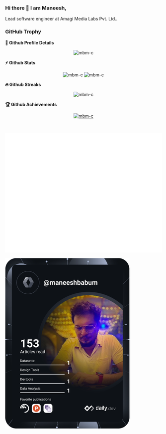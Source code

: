 ### Hi there 👋 I am Maneesh,

Lead software engineer at Amagi Media Labs Pvt. Ltd..

### GitHub Trophy
	
  <summary><b>🔎 Github Profile Details</b></summary>
<p align="center"><img height="180em" src="https://github-profile-summary-cards.vercel.app/api/cards/profile-details?username=mbm-c&theme=github_dark" alt="mbm-c" align = "center"/></p>

  <summary><b>⚡ Github Stats</b></summary>
<p align="center"><img height="180em" src="https://github-readme-stats.vercel.app/api?username=mbm-c&hide_border=true&count_private=true&show_icons=true&theme=radical" alt="mbm-c" align = "center"/>
<img height="180em" src="https://github-readme-stats.vercel.app/api/top-langs?username=mbm-c&show_icons=true&locale=en&layout=compact&hide_border=true&theme=radical" alt="mbm-c" align = "center"/></p>

 <summary><b>🔥 Github Streaks</b></summary>
<p align="center"><img src="https://github-readme-streak-stats.herokuapp.com/?user=mbm-c&theme=black-ice&hide_border=true&stroke=0000&background=0D1117&ring=e05397&fire=e05397&currStreakLabel=e05397" alt="mbm-c" /></p>


 <summary><b>🏆 Github Achievements</b></summary>
<p align="center"> <a href="https://github.com/mbm-c"><img src="https://github-profile-trophy.vercel.app/?username=mbm-c&margin-w=5&theme=radical" alt="mbm-c" /></a> </p>

<br>


![Metrics](/github-metrics.svg)

<a href="https://blog.maneesh.dev/"><img src="https://github.com/mbm-c/mbm-c/blob/master/devcard.svg" width="400" alt="Maneesh's Dev Card"/></a>


<!--
**maneeshbabu/maneeshbabu** is a ✨ _special_ ✨ repository because its `README.md` (this file) appears on your GitHub profile.

Here are some ideas to get you started:

- 🔭 I’m currently working on ...
- 🌱 I’m currently learning ...
- 👯 I’m looking to collaborate on ...
- 🤔 I’m looking for help with ...
- 💬 Ask me about ...
- 📫 How to reach me: ...
- 😄 Pronouns: ...
- ⚡ Fun fact: ...
-->

